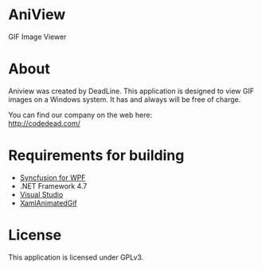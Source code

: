 # AniView
GIF Image Viewer

# About
Aniview was created by DeadLine. This application is designed to view GIF images on a Windows system. It has and always will be free of charge.

You can find our company on the web here:<br />
http://codedead.com/

# Requirements for building
* [Syncfusion for WPF](https://www.syncfusion.com/)
* .NET Framework 4.7
* [Visual Studio](http://visualstudio.com)
* [XamlAnimatedGif](https://github.com/XamlAnimatedGif/XamlAnimatedGif)

# License
This application is licensed under GPLv3.
